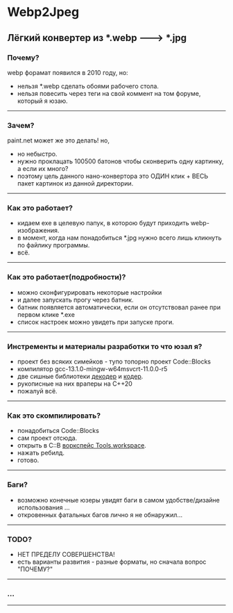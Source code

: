 # Webp2Jpeg
 Лёгкий конвертер из *.webp ---> *.jpg
---
 
### Почему?
 webp форамат появился в 2010 году, но:
 - нельзя *.webp сделать обоями рабочего стола.
 - нельзя повесить через теги на свой коммент на том форуме, который я юзаю.
---
 
### Зачем?
 paint.net может же это делать! но,
 - но небыстро.
 - нужно проклацать 100500 батонов чтобы сконверить одну картинку, а если их много?
 - поэтому цель данного нано-конвертора это ОДИН клик + ВЕСЬ пакет картинок из данной директории.
---
 
### Как это работает?
 - кидаем exe в целевую папук, в которою будут приходить webp-изображения.
 - в момент, когда нам понадобиться *.jpg нужно всего лишь кликнуть по файлику программы.
 - всё.
---
 
### Как это работает(подробности)?
 - можно сконфигурировать некоторые настройки
 - и далее запускать прогу через батник.
 - батник появляется автоматически, если он отсутствовал ранее при первом клике *.exe
 - список настроек можно увидеть при запуске проги.
---
 
### Инстременты и материалы разработки то что юзал я?
 - проект без всяких симейков - тупо топорно проект Code::Blocks
 - компилятор gcc-13.1.0-mingw-w64msvcrt-11.0.0-r5
 - две сишные библиотеки [декодер](https://github.com/webmproject/libwebp/) и [кодер](https://github.com/stbrumme/toojpeg).
 - рукописные на них враперы на C++20
 - пожалуй всё.
---
 
### Как это скомпилировать?
 - понадобиться Code::Blocks
 - сам проект отсюда.
 - открыть в C::B [воркспейс Tools.workspace](Project/Tools.workspace).
 - нажать ребилд.
 - готово.
---
 
### Баги?
 - возможно конечные юзеры увидят баги в самом удобстве/дизайне использования ...
 - откровенных фатальных багов лично я не обнаружил...
---
 
### TODO?
 - НЕТ ПРЕДЕЛУ СОВЕРШЕНСТВА!
 - есть варианты развития - разные форматы, но сначала вопрос "ПОЧЕМУ?"
---
 
### ...
---
 
 